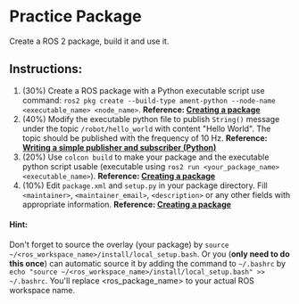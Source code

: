 # Practice Package
Create a ROS 2 package, build it and use it. 

## Instructions: 
1. (30%) Create a ROS package with a Python executable script use command: `ros2 pkg create --build-type ament-python --node-name <executable_name> <node_name>`. **Reference: [Creating a package](https://docs.ros.org/en/humble/Tutorials/Beginner-Client-Libraries/Creating-Your-First-ROS2-Package.html)**
2. (40%) Modify the executable python file to publish `String()` message under the topic `/robot/hello_world` with content "Hello World". The topic should be published with the frequency of 10 Hz. **Reference: [Writing a simple publisher and subscriber (Python)](https://docs.ros.org/en/humble/Tutorials/Beginner-Client-Libraries/Writing-A-Simple-Py-Publisher-And-Subscriber.html)**
3. (20%) Use `colcon build` to make your package and the executable python script usable (executable using `ros2 run <your_package_name> <executable_name>`). **Reference: [Creating a package](https://docs.ros.org/en/humble/Tutorials/Beginner-Client-Libraries/Creating-Your-First-ROS2-Package.html)**
4. (10%) Edit `package.xml` and `setup.py` in your package directory. Fill `<maintainer>`, `<maintainer_email>`, `<description>` or any other fields with appropriate information. **Reference: [Creating a package](https://docs.ros.org/en/humble/Tutorials/Beginner-Client-Libraries/Creating-Your-First-ROS2-Package.html)**

#### Hint:
Don't forget to source the overlay (your package) by `source ~/<ros_workspace_name>/install/local_setup.bash`. Or you (**only need to do this once**) can automatic source it by adding the command to `~/.bashrc` by `echo "source ~/<ros_workspace_name>/install/local_setup.bash" >> ~/.bashrc`. You'll replace <ros_package_name> to your actual ROS workspace name.
